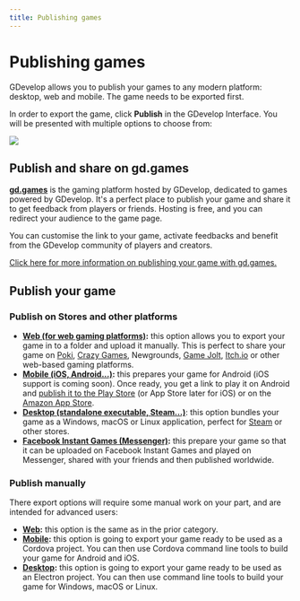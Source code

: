 ```yaml
---
title: Publishing games
---
```

# Publishing games

GDevelop allows you to publish your games to any modern platform: desktop, web and mobile. The game needs to be exported first.

In order to export the game, click **Publish** in the GDevelop Interface. You will be presented with multiple options to choose from:

![](/gdevelop5/sharegame.gif)

## Publish and share on gd.games

**[gd.games](https://gd.games)** is the gaming platform hosted by GDevelop, dedicated to games powered by GDevelop.
It's a perfect place to publish your game and share it to get feedback from players or friends. Hosting is free, and you can redirect your audience to the game page.

You can customise the link to your game, activate feedbacks and benefit from the GDevelop community of players and creators.

[Click here for more information on publishing your game with gd.games.](/gdevelop5/publishing/web)

## Publish your game

### Publish on Stores and other platforms

  * **[Web (for web gaming platforms)](/gdevelop5/publishing/html5_game_in_a_local_folder):**  this option allows you to export your game in to a folder and upload it manually. This is perfect to share your game on [Poki](./poki), [Crazy Games](./crazy-games), Newgrounds, [Game Jolt](/gdevelop5/publishing/publishing-to-gamejolt-store), [Itch.io](/gdevelop5/publishing/publishing-to-itch-io) or other web-based gaming platforms.
  * **[Mobile (iOS, Android...)](/gdevelop5/publishing/android_and_ios):** this prepares your game for Android (iOS support is coming soon). Once ready, you get a link to play it on Android and [publish it to the Play Store](/gdevelop5/publishing/android_and_ios/play-store) (or App Store later for iOS) or on the [Amazon App Store](/gdevelop5/publishing/publishing-to-amazon-app-store).
  * **[Desktop (standalone executable, Steam...)](/gdevelop5/publishing/windows-macos-linux)**: this option bundles your game as a Windows, macOS or Linux application, perfect for [Steam](/gdevelop5/publishing/publish-to-steam) or other stores.
 * **[Facebook Instant Games (Messenger)](/gdevelop5/publishing/publishing-to-facebook-instant-games):** this prepare your game so that it can be uploaded on Facebook Instant Games and played on Messenger, shared with your friends and then published worldwide.

### Publish manually

There export options will require some manual work on your part, and are intended for advanced users:

 * **[Web](/gdevelop5/publishing/html5_game_in_a_local_folder):**  this option is the same as in the prior category.
 * **[Mobile](/gdevelop5/publishing/android_and_ios_with_cordova):** this option is going to export your game ready to be used as a Cordova project. You can then use Cordova command line tools to build your game for Android and iOS.
 * **[Desktop](/gdevelop5/publishing/windows-macos-linux-with-electron):** this option is going to export your game ready to be used as an Electron project. You can then use command line tools to build your game for Windows, macOS or Linux.
